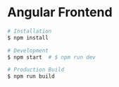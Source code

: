 # Angular Frontend

```bash
# Installation
$ npm install

# Development
$ npm start  # $ npm run dev

# Production Build
$ npm run build
```
